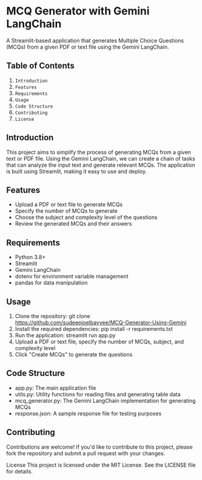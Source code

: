 # MCQ Generator with Gemini LangChain
A Streamlit-based application that generates Multiple Choice Questions (MCQs) from a given PDF or text file using the Gemini LangChain.

## Table of Contents
1. `Introduction`
2. `Features`
3. `Requirements`
4. `Usage`
5. `Code Structure`
6. `Contributing`
7. `License`

## Introduction
This project aims to simplify the process of generating MCQs from a given text or PDF file. Using the Gemini LangChain, we can create a chain of tasks that can analyze the input text and generate relevant MCQs. The application is built using Streamlit, making it easy to use and deploy.

## Features
- Upload a PDF or text file to generate MCQs
- Specify the number of MCQs to generate
- Choose the subject and complexity level of the questions
- Review the generated MCQs and their answers

## Requirements
- Python 3.8+
- Streamlit
- Gemini LangChain
- dotenv for environment variable management
- pandas for data manipulation

## Usage
1. Clone the repository: git clone https://github.com/sudeepjoelbayyee/MCQ-Generator-Using-Gemini
2. Install the required dependencies: pip install -r requirements.txt
3. Run the application: streamlit run app.py
4. Upload a PDF or text file, specify the number of MCQs, subject, and complexity level
5. Click "Create MCQs" to generate the questions

## Code Structure
- app.py: The main application file
- utils.py: Utility functions for reading files and generating table data
- mcq_generator.py: The Gemini LangChain implementation for generating MCQs
- response.json: A sample response file for testing purposes

## Contributing
Contributions are welcome! If you'd like to contribute to this project, please fork the repository and submit a pull request with your changes.

License
This project is licensed under the MIT License. See the LICENSE file for details.
